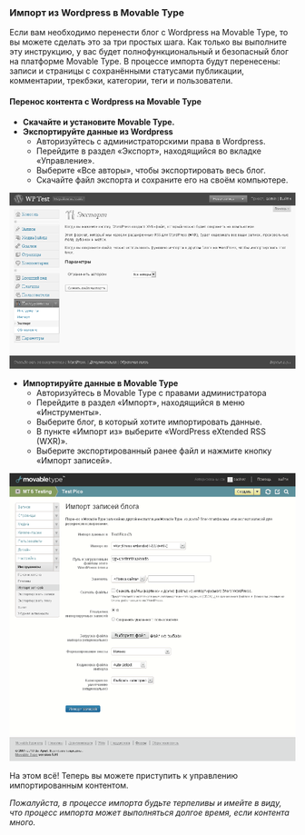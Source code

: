 ### Импорт из Wordpress в Movable Type

Если вам необходимо перенести блог с Wordpress на Movable Type, то вы можете сделать это за три простых шага. Как только вы выполните эту инструкцию, у вас будет полнофункциональный и безопасный блог на платформе Movable Type. В процессе импорта будут перенесены: записи и страницы с сохранёнными статусами публикации, комментарии, трекбэки, категории, теги и пользователи. 

#### Перенос контента с Wordpress на Movable Type

* **Скачайте и установите Movable Type.**
* **Экспортируйте данные из Wordpress**
    * Авторизуйтесь с администраторскими права в Wordpress.
    * Перейдите в раздел «Экспорт», находящийся во вкладке «Управление».
    * Выберите «Все авторы», чтобы экспортировать весь блог.
    * Скачайте файл экспорта и сохраните его на своём компьютере. 

<p class="w100"><img src="./assets/wp-export.png"/></p>

* **Импортируйте данные в Movable Type**
    * Авторизуйтесь в Movable Type с правами администратора
    * Перейдите в раздел «Импорт», находящийся в меню «Инструменты».
    * Выберите блог, в который хотите импортировать данные.
    * В пункте «Импорт из» выберите «WordPress eXtended RSS (WXR)».
    * Выберите экспортированный ранее файл и нажмите кнопку «Импорт записей».
    
<p class="w100"><img src="./assets/mt-import.png"/></p>

На этом всё! Теперь вы можете приступить к управлению импортированным контентом.

_Пожалуйста, в процессе импорта будьте терпеливы и имейте в виду, что процесс импорта может выполняться долгое время, если контента много._